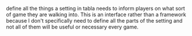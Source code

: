 define all the things a setting in tabla needs to inform players on what sort of game they are walking into. This is an interface rather than a framework because I don't specifically need to define all the parts of the setting and not all of them will be useful or necessary every game.